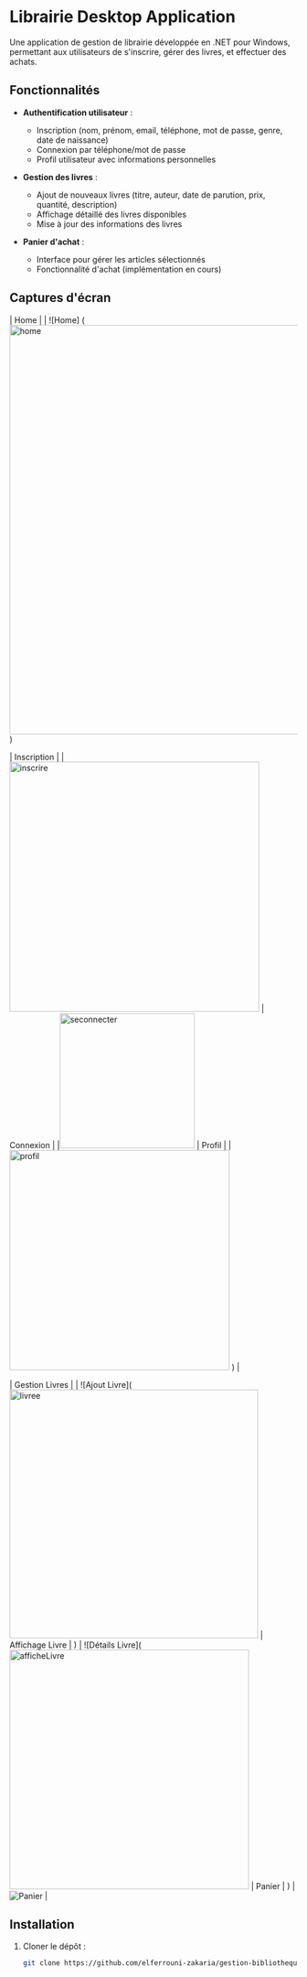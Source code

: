 # Librairie Desktop Application

Une application de gestion de librairie développée en .NET pour Windows, permettant aux utilisateurs de s'inscrire, gérer des livres, et effectuer des achats.

## Fonctionnalités

- **Authentification utilisateur** :
  - Inscription (nom, prénom, email, téléphone, mot de passe, genre, date de naissance)
  - Connexion par téléphone/mot de passe
  - Profil utilisateur avec informations personnelles

- **Gestion des livres** :
  - Ajout de nouveaux livres (titre, auteur, date de parution, prix, quantité, description)
  - Affichage détaillé des livres disponibles
  - Mise à jour des informations des livres

- **Panier d'achat** :
  - Interface pour gérer les articles sélectionnés
  - Fonctionnalité d'achat (implémentation en cours)

## Captures d'écran



| Home | 
| ![Home] ( <img width="716" alt="home" src="https://github.com/user-attachments/assets/50422193-a592-423c-8a9d-ab972fb7af8c" />
  )

| Inscription |
|<img width="437" alt="inscrire" src="https://github.com/user-attachments/assets/10996fb5-a2ca-4cb3-9fa5-293260ea22df" />
| Connexion |
 |<img width="236" alt="seconnecter" src="https://github.com/user-attachments/assets/2e8eeba3-20e4-4535-9e8a-396e71a5e478" />
 | Profil |
| <img width="385" alt="profil" src="https://github.com/user-attachments/assets/34b23018-376e-406b-9f35-02e94908a608" />
 ) |

| Gestion Livres |
| ![Ajout Livre](<img width="435" alt="livree" src="https://github.com/user-attachments/assets/82bc1395-05e9-49a4-a82c-424cdc8c3584" />
 | Affichage Livre |
) | ![Détails Livre](<img width="419" alt="afficheLivre" src="https://github.com/user-attachments/assets/1bd95459-47cc-4d1e-b809-b8ac593f3196" />
| Panier |
) | ![Panier]( <img width="196" alt="panier" src="https://github.com/user-attachments/assets/cb293092-01f9-4982-8aba-0eac95577aa2" />
 ) |


## Installation

1. Cloner le dépôt :
   ```bash
   git clone https://github.com/elferrouni-zakaria/gestion-bibliotheque-.git
